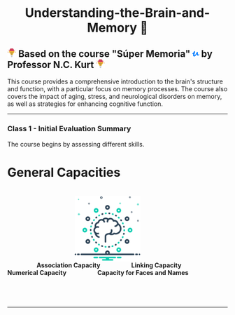 <h1 align="center">Understanding-the-Brain-and-Memory 💭</h1>

## <a href="https://www.udemy.com/user/nckurt/"><img src="brain.svg" alt="brain" width="4%"></a> Based on the course "Súper Memoria" <a href="https://www.udemy.com/user/nckurt/"><img src="udemy.svg" alt="brain" width="3%"></a> by Professor N.C. Kurt <a href="https://www.udemy.com/user/nckurt/"><img src="brain.svg" alt="brain" width="4%"></a>
This course provides a comprehensive introduction to the brain's structure and function, with a particular focus on memory processes. The course also covers the impact of aging, stress, and neurological disorders on memory, as well as strategies for enhancing cognitive function.

---

### **Class 1 - Initial Evaluation Summary**

The course begins by assessing different skills.

# General Capacities
<br>
<img align="right" width=150px alt="Brain" hspace="200" src="brain (1).svg" />

&nbsp;&nbsp;&nbsp;&nbsp;&nbsp;&nbsp;&nbsp;&nbsp;&nbsp;&nbsp;&nbsp;&nbsp;&nbsp;&nbsp;&nbsp;&nbsp; **Association Capacity**
&nbsp;&nbsp;&nbsp;&nbsp;&nbsp;&nbsp;&nbsp;&nbsp;&nbsp;&nbsp;&nbsp;&nbsp;&nbsp;&nbsp;&nbsp;&nbsp; **Linking Capacity**
&nbsp;&nbsp;&nbsp;&nbsp;&nbsp;&nbsp;&nbsp;&nbsp;&nbsp;&nbsp;&nbsp;&nbsp;&nbsp;&nbsp;&nbsp;&nbsp; **Numerical Capacity**
&nbsp;&nbsp;&nbsp;&nbsp;&nbsp;&nbsp;&nbsp;&nbsp;&nbsp;&nbsp;&nbsp;&nbsp;&nbsp;&nbsp;&nbsp;&nbsp; **Capacity for Faces and Names**

<br>

#

---
